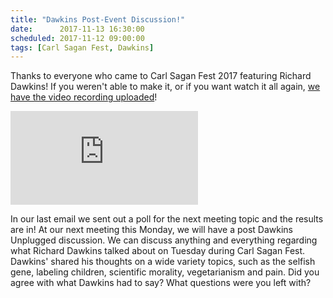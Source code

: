 ```yaml
---
title: "Dawkins Post-Event Discussion!"
date:      2017-11-13 16:30:00
scheduled: 2017-11-12 09:00:00
tags: [Carl Sagan Fest, Dawkins]
---
```

Thanks to everyone who came to Carl Sagan Fest 2017 featuring Richard Dawkins! If you weren't able to make it, or if you want watch it all again, [we have the video recording uploaded](https://youtu.be/3RIaEh7ULg8)!

<div class="embed-container"><iframe src="https://www.youtube-nocookie.com/embed/3RIaEh7ULg8?rel=0" frameborder="0" allowfullscreen></iframe></div>

In our last email we sent out a poll for the next meeting topic and the results are in! At our next meeting this Monday, we will have a post Dawkins Unplugged discussion. We can discuss anything and everything regarding what Richard Dawkins talked about on Tuesday during Carl Sagan Fest. Dawkins' shared his thoughts on a wide variety topics, such as the selfish gene, labeling children, scientific morality, vegetarianism and pain. Did you agree with what Dawkins had to say? What questions were you left with?
